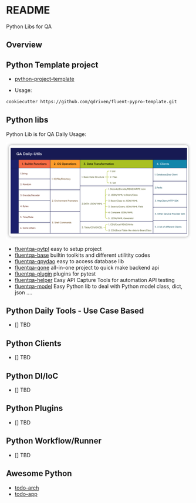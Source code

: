 # README

Python Libs for QA

## Overview

## Python Template project

- [python-project-template](https://github.com/fluent-qa/fluent-pypro-template.git)

* Usage:

```sh
cookiecutter https://github.com/qdriven/fluent-pypro-template.git
```
## Python libs

Python Lib is for QA Daily Usage:

![img](qa-daily-utils.png)

- [fluentqa-pytpl](https://github.com/fluent-qa/fluent-pypro-template.git) easy to setup project
- [fluentqa-base](https://github.com//fluent-qa/fluentqa-pybase.git) builtin toolkits and different utilitity codes
- [fluentqa-qpydao](https://github.com/fluent-qa/fluentqa-pdao/) easy to access database lib
- [fluentqa-qone](https://github.com/qdriven/fluentqa-pyutils.git/) all-in-one project to quick make backend api
- [fluentqa-plugin](./fluentqa-plugins/) plugins for pytest
- [fluentqa-helper](https://github.com/fluent-qa/fluentqa-helper/) Easy API Capture Tools for automation API testing
- [fluentqa-model](https://github.com/fluent-qa/fluentqa-models.git) Easy Python lib to deal with Python model class, dict, json ....

## Python Daily Tools - Use Case Based

- [] TBD

## Python Clients

- [] TBD

## Python DI/IoC

- [] TBD

## Python Plugins

- [] TBD

## Python Workflow/Runner

- [] TBD

## Awesome Python
- [todo-arch](https://github.com/Raghav2211/todo-app-infra.git)
- [todo-app](https://github.com/heikkilamarko/todo-app.gits)
